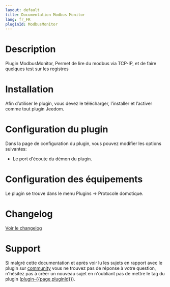 ```yaml
---
layout: default
title: Documentation Modbus Monitor
lang: fr_FR
pluginId: ModbusMonitor
---
```


# Description

Plugin ModbusMonitor, Permet de lire du modbus via TCP-IP, et de faire quelques test sur les registres

# Installation

Afin d’utiliser le plugin, vous devez le télécharger, l’installer et l’activer comme tout plugin Jeedom.

# Configuration du plugin

Dans la page de configuration du plugin, vous pouvez modifier les options suivantes:

- Le port d'écoute du démon du plugin.

# Configuration des équipements

Le plugin se trouve dans le menu Plugins → Protocole domotique.

# Changelog

[Voir le changelog](./changelog)

# Support

Si malgré cette documentation et après voir lu les sujets en rapport avec le plugin sur [community]({{site.forum}}/tags/plugin-{{page.pluginId}}) vous ne trouvez pas de réponse à votre question, n'hésitez pas à créer un nouveau sujet en n'oubliant pas de mettre le tag du plugin ([plugin-{{page.pluginId}}]({{site.forum}}/tags/plugin-{{page.pluginId}})).
